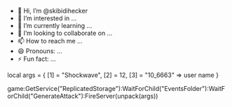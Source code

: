 - 👋 Hi, I’m @skibidihecker
- 👀 I’m interested in ...
- 🌱 I’m currently learning ...
- 💞️ I’m looking to collaborate on ...
- 📫 How to reach me ...
- 😄 Pronouns: ...
- ⚡ Fun fact: ...

<!---
skibidihecker/skibidihecker is a ✨ special ✨ repository because its `README.md` (this file) appears on your GitHub profile.
You can click the Preview link to take a look at your changes.
--->
local args = {
    [1] = "Shockwave",
    [2] = 12,
    [3] = "10_6663" => user name
}

game:GetService("ReplicatedStorage"):WaitForChild("EventsFolder"):WaitForChild("GenerateAttack"):FireServer(unpack(args))
